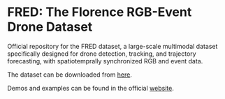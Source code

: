# FRED: The Florence RGB-Event Drone Dataset

Official repository for the FRED dataset, a large-scale multimodal dataset specifically designed for drone detection, tracking, and trajectory forecasting, with spatiotemprally synchronized RGB and event data.

The dataset can be downloaded from [here](https://drive.google.com/drive/folders/1pISIErXOx76xmCqkwhS3-azWOMlTKZMp?usp=share_link).

Demos and examples can be found in the official [website](https://miccunifi.github.io/FRED/).
